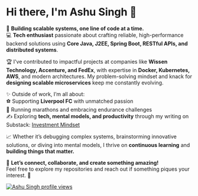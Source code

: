 # Hi there, I'm **Ashu Singh** 👋  

🚀 **Building scalable systems, one line of code at a time.**  
💻 **Tech enthusiast** passionate about crafting reliable, high-performance backend solutions using **Core Java, J2EE, Spring Boot, RESTful APIs, and distributed systems**.  

🏆 I've contributed to impactful projects at companies like **Wissen Technology, Accenture, and FedEx**, with expertise in **Docker, Kubernetes, AWS**, and modern architectures. My problem-solving mindset and knack for **designing scalable microservices** keep me constantly evolving.

✨ Outside of work, I’m all about:  
⚽️ Supporting **Liverpool FC** with unmatched passion  
🏃 Running marathons and embracing endurance challenges  
✍️ Exploring **tech, mental models, and productivity** through my writing on Substack: [Investment Mindset](https://ashusingh.substack.com/)  

📈 Whether it’s debugging complex systems, brainstorming innovative solutions, or diving into mental models, I thrive on **continuous learning** and **building things that matter.**  

💬 **Let’s connect, collaborate, and create something amazing!**  
Feel free to explore my repositories and reach out if something piques your interest. 🚀  


[![Ashu Singh profile views](https://u8views.com/api/v1/github/profiles/20342096/views/day-week-month-total-count.svg)](https://u8views.com/github/ashus014)
